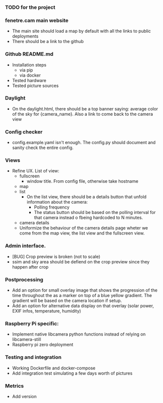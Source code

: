 ### TODO for the project

### fenetre.cam main website
- The main site should load a map by default with all the links to public deployments
- There should be a link to the github

### Github README.md
- Installation steps
  - via pip
  - via docker
- Tested hardware
- Tested picture sources


### Daylight
- On the daylight.html, there should be a top banner saying: average color of the sky for {camera_name}. Also a link to come back to the camera view

### Config checker
- config.example.yaml isn't enough. The config.py should document and sanity check the entire config.

### Views
- Refine UX. List of view:
  - fullscreen
    - window title. From config file, otherwise take hostname
  - map
  - list
    - On the list view, there should be a details button that unfold information about the camera:
      - Polling frequency
      - The status button should be based on the polling interval for that camera instead o fbeing hardcoded to N minutes.
  - camera details
  - Uniformize the behaviour of the camera details page wheter we come from the map view, the list view and the fullscreen view.

### Admin interface.
- [BUG] Crop preview is broken (not to scale)
- ssim and sky area should be defiend on the crop preview since they happen after crop

### Postprocessing
- Add an option for small overlay image that shows the progression of the time throughout the as a marker on top of a blue yellow gradient. The gradient will be based on the camera location if setup.
- Add an option for alternative data display on that overlay (solar power, EXIF infos, temperature, humidity)

### Raspberry Pi specific:
- Implement native libcamera python functions instead of relying on libcamera-still
- Raspberry pi zero deployment

### Testing and integration
- Working Dockerfile and docker-compose
- Add integration test simulating a few days worth of pictures

### Metrics
- Add version 
